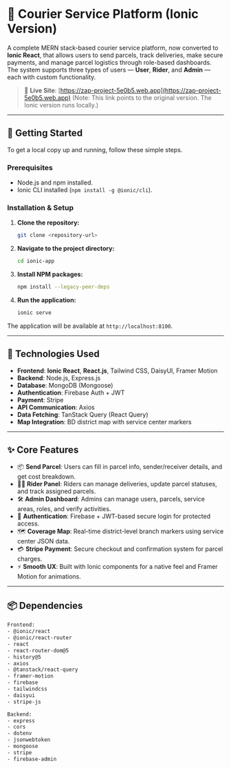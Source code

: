 # 🚚 Courier Service Platform (Ionic Version)

A complete MERN stack-based courier service platform, now converted to **Ionic React**, that allows users to send parcels, track deliveries, make secure payments, and manage parcel logistics through role-based dashboards. The system supports three types of users — **User**, **Rider**, and **Admin** — each with custom functionality.

> 🔗 **Live Site**: [https://zap-project-5e0b5.web.app](https://zap-project-5e0b5.web.app) (Note: This link points to the original version. The Ionic version runs locally.)

---

## 🚀 Getting Started

To get a local copy up and running, follow these simple steps.

### Prerequisites

- Node.js and npm installed.
- Ionic CLI installed (`npm install -g @ionic/cli`).

### Installation & Setup

1.  **Clone the repository:**
    ```bash
    git clone <repository-url>
    ```
2.  **Navigate to the project directory:**
    ```bash
    cd ionic-app
    ```
3.  **Install NPM packages:**
    ```bash
    npm install --legacy-peer-deps
    ```
4.  **Run the application:**
    ```bash
    ionic serve
    ```
The application will be available at `http://localhost:8100`.

---

## 🧰 Technologies Used

- **Frontend**: **Ionic React**, **React.js**, Tailwind CSS, DaisyUI, Framer Motion
- **Backend**: Node.js, Express.js
- **Database**: MongoDB (Mongoose)
- **Authentication**: Firebase Auth + JWT
- **Payment**: Stripe
- **API Communication**: Axios
- **Data Fetching**: TanStack Query (React Query)
- **Map Integration**: BD district map with service center markers

---

## ✨ Core Features

- 📦 **Send Parcel**: Users can fill in parcel info, sender/receiver details, and get cost breakdown.
- 🧍‍♂️ **Rider Panel**: Riders can manage deliveries, update parcel statuses, and track assigned parcels.
- 🛠️ **Admin Dashboard**: Admins can manage users, parcels, service areas, roles, and verify activities.
- 🔐 **Authentication**: Firebase + JWT-based secure login for protected access.
- 🗺️ **Coverage Map**: Real-time district-level branch markers using service center JSON data.
- 💳 **Stripe Payment**: Secure checkout and confirmation system for parcel charges.
- ⚡ **Smooth UX**: Built with Ionic components for a native feel and Framer Motion for animations.

---

## 📦 Dependencies

```bash
Frontend:
- @ionic/react
- @ionic/react-router
- react
- react-router-dom@5
- history@5
- axios
- @tanstack/react-query
- framer-motion
- firebase
- tailwindcss
- daisyui
- stripe-js

Backend:
- express
- cors
- dotenv
- jsonwebtoken
- mongoose
- stripe
- firebase-admin
```